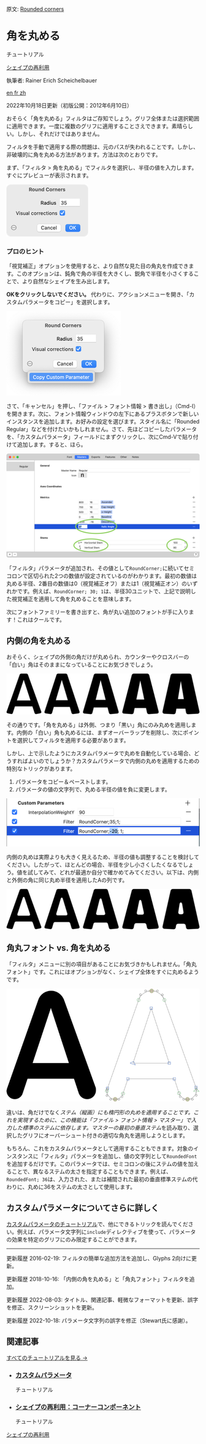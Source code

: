 原文: [Rounded corners](https://glyphsapp.com/learn/rounded-corners)
# 角を丸める

チュートリアル

[ シェイプの再利用 ](https://glyphsapp.com/learn?q=reusing+shapes)

執筆者: Rainer Erich Scheichelbauer

[ en ](https://glyphsapp.com/learn/rounded-corners) [ fr ](https://glyphsapp.com/fr/learn/rounded-corners) [ zh ](https://glyphsapp.com/zh/learn/rounded-corners)

2022年10月18日更新（初版公開：2012年6月10日）

おそらく「角を丸める」フィルタはご存知でしょう。グリフ全体または選択範囲に適用できます。一度に複数のグリフに適用することさえできます。素晴らしい。しかし、それだけではありません。

フィルタを手動で適用する際の問題は、元のパスが失われることです。しかし、非破壊的に角を丸める方法があります。方法は次のとおりです。

まず、「フィルタ > 角を丸める」でフィルタを選択し、半径の値を入力します。すぐにプレビューが表示されます。

![](images/roundcorners1.png)

### プロのヒント
「視覚補正」オプションを使用すると、より自然な見た目の角丸を作成できます。このオプションは、鈍角で角の半径を大きくし、鋭角で半径を小さくすることで、より自然なシェイプを生み出します。

**OKをクリックしないでください。** 代わりに、アクションメニューを開き、「カスタムパラメータをコピー」を選択します。

![](images/roundcorners2.png)

さて、「キャンセル」を押し、「ファイル > フォント情報 > 書き出し」（Cmd-I）を開きます。次に、フォント情報ウィンドウの左下にあるプラスボタンで新しいインスタンスを追加します。お好みの設定を選びます。スタイル名に「Rounded Regular」などを付けたいかもしれません。さて、先ほどコピーしたパラメータを、「カスタムパラメータ」フィールドにまずクリックし、次にCmd-Vで貼り付けて追加します。すると、ほら。

![](images/fontinfo.png)

「フィルタ」パラメータが追加され、その値として`RoundCorner;`に続いてセミコロンで区切られた2つの数値が設定されているのがわかります。最初の数値は丸める半径、2番目の数値は0（視覚補正オフ）または1（視覚補正オン）のいずれかです。例えば、`RoundCorner; 30; 1`は、半径30ユニットで、上記で説明した視覚補正を適用して角を丸めることを意味します。

次にフォントファミリーを書き出すと、角が丸い追加のフォントが手に入ります！これはクールです。

## 内側の角を丸める

おそらく、シェイプの外側の角だけが丸められ、カウンターやクロスバーの「白い」角はそのままになっていることにお気づきでしょう。

![](images/rounded-corners-result.png)

その通りです。「角を丸める」は外側、つまり「黒い」角にのみ丸めを適用します。内側の「白い」角も丸めるには、まずオーバーラップを削除し、次にポイントを選択してフィルタを適用する必要があります。

しかし、上で示したようにカスタムパラメータで丸めを自動化している場合、どうすればよいのでしょうか？カスタムパラメータで内側の丸めを適用するための特別なトリックがあります。

1.  パラメータをコピー＆ペーストします。
2.  パラメータの値の文字列で、丸める半径の値を負に変更します。

![](images/inner-corner-parameter.png)

内側の丸めは実際よりも大きく見えるため、半径の値も調整することを検討してください。したがって、ほとんどの場合、半径を少し小さくしたくなるでしょう。値を試してみて、どれが最適か自分で確かめてみてください。以下は、内側と外側の角に同じ丸め半径を適用したAの列です。

![](images/rounded-inner-corners-result.png)

## 角丸フォント vs. 角を丸める

「フィルタ」メニューに別の項目があることにお気づきかもしれません。「角丸フォント」です。これにはオプションがなく、シェイプ全体をすぐに丸めるようです。

![](images/roundedfont.png)

違いは、角だけでなく*ステム（縦画）*にも楕円形の丸めを適用することです。これを実現するために、この機能は「ファイル > フォント情報 > マスター」で入力した標準のステムに依存します。マスターの*最初の垂直ステム*を読み取り、選択したグリフにオーバーシュート付きの適切な角丸を適用しようとします。

もちろん、これをカスタムパラメータとして適用することもできます。対象のインスタンスに「フィルタ」パラメータを追加し、値の文字列として`RoundedFont`を追加するだけです。このパラメータでは、セミコロンの後にステムの値を加えることで、異なるステムの太さを指定することもできます。例えば、`RoundedFont; 36`は、入力された、または補間された最初の垂直標準ステムの代わりに、丸めに36をステムの太さとして使用します。

## カスタムパラメータについてさらに詳しく

[カスタムパラメータのチュートリアル](custom-parameters.md)で、他にできるトリックを読んでください。例えば、パラメータ文字列に`include`ディレクティブを使って、パラメータの効果を特定のグリフにのみ限定することができます。

---

更新履歴 2016-02-19: フィルタの簡単な追加方法を追加し、Glyphs 2向けに更新。

更新履歴 2018-10-16: 「内側の角を丸める」と「角丸フォント」フィルタを追加。

更新履歴 2022-08-03: タイトル、関連記事、軽微なフォーマットを更新、誤字を修正、スクリーンショットを更新。

更新履歴 2022-10-18: パラメータ文字列の誤字を修正（Stewart氏に感謝）。

## 関連記事

[すべてのチュートリアルを見る →](https://glyphsapp.com/learn)

*   ### [カスタムパラメータ](custom-parameters.md)

    チュートリアル

*   ### [シェイプの再利用：コーナーコンポーネント](reusing-shapes-corner-components.md)

    チュートリアル

[ シェイプの再利用 ](https://glyphsapp.com/learn?q=reusing+shapes)
